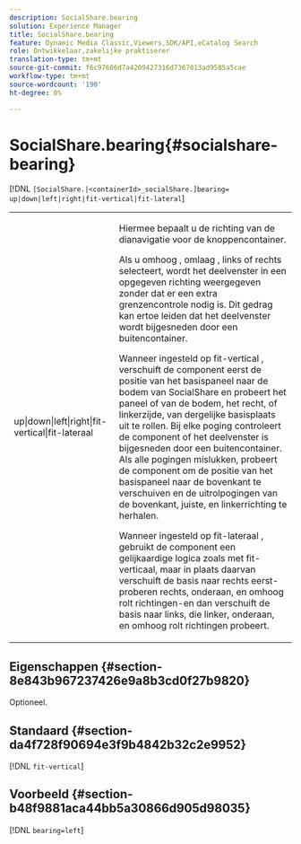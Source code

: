 ```yaml
---
description: SocialShare.bearing
solution: Experience Manager
title: SocialShare.bearing
feature: Dynamic Media Classic,Viewers,SDK/API,eCatalog Search
role: Ontwikkelaar,zakelijke praktiserer
translation-type: tm+mt
source-git-commit: f6c97606d7a4209427316d7367013ad9585a5cae
workflow-type: tm+mt
source-wordcount: '190'
ht-degree: 0%

---
```



# SocialShare.bearing{#socialshare-bearing}

[!DNL `[SocialShare.|<containerId>_socialShare.]bearing= up|down|left|right|fit-vertical|fit-lateral`]

<table id="table_0002BE81371D4E16A56FBEDD13FDF3C2"> 
 <tbody> 
  <tr> 
   <td colname="col1"> <p> <span class="codeph"> up|down|left|right|fit-vertical|fit-lateraal  </span> </p> </td> 
   <td colname="col2"> <p> Hiermee bepaalt u de richting van de dianavigatie voor de knoppencontainer. </p> <p> Als u <span class="codeph"> omhoog </span>, <span class="codeph"> omlaag </span>, <span class="codeph"> links </span> of <span class="codeph"> rechts </span> selecteert, wordt het deelvenster in een opgegeven richting weergegeven zonder dat er een extra grenzencontrole nodig is. Dit gedrag kan ertoe leiden dat het deelvenster wordt bijgesneden door een buitencontainer. </p> <p>Wanneer ingesteld op <span class="codeph"> fit-vertical </span>, verschuift de component eerst de positie van het basispaneel naar de bodem van SocialShare en probeert het paneel of van de bodem, het recht, of linkerzijde, van dergelijke basisplaats uit te rollen. Bij elke poging controleert de component of het deelvenster is bijgesneden door een buitencontainer. Als alle pogingen mislukken, probeert de component om de positie van het basispaneel naar de bovenkant te verschuiven en de uitrolpogingen van de bovenkant, juiste, en linkerrichting te herhalen. </p> <p>Wanneer ingesteld op <span class="codeph"> fit-lateraal </span>, gebruikt de component een gelijkaardige logica zoals met fit-verticaal, maar in plaats daarvan verschuift de basis naar rechts eerst-proberen rechts, onderaan, en omhoog rolt richtingen-en dan verschuift de basis naar links, die linker, onderaan, en omhoog rolt richtingen probeert. </p> </td> 
  </tr> 
 </tbody> 
</table>

## Eigenschappen {#section-8e843b967237426e9a8b3cd0f27b9820}

Optioneel.

## Standaard {#section-da4f728f90694e3f9b4842b32c2e9952}

[!DNL `fit-vertical`]

## Voorbeeld {#section-b48f9881aca44bb5a30866d905d98035}

[!DNL `bearing=left`]
